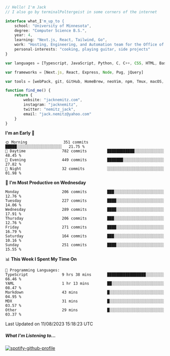 ```typescript
// Hello! I'm Jack
// I also go by terminalPoltergeist in some corners of the internet

interface what_I'm_up_to {
    school: "University of Minnesota",
    degree: "Computer Science B.S.",
    year: 4,
    learning: "Next.js, React, Tailwind, Go",
    work: "Hosting, Engineering, and Automation team for the Office of Information Technology at UMN",
    personal-interests: "cooking, playing guitar, side projects"
}

var languages = [Typescript, JavaScript, Python, C, C++, CSS, HTML, Bash, VimScript]

var frameworks = [Next.js, React, Express, Node, Pug, jQuery]

var tools = [webPack, git, GitHub, HomeBrew, neoVim, npm, Tmux, macOS, Ubuntu, Docker, Nginx, Cloudflare, DigitalOcean]

function find_me() {
    return {
        website: "jacknemitz.com",
        instagram: "jacknemitz",
        twitter: "nemitz_jack",
        email: "jack.nemitz@yahoo.com"
    }
}
```

<!--START_SECTION:waka-->
**I'm an Early 🐤** 

```text
🌞 Morning                351 commits         █████░░░░░░░░░░░░░░░░░░░░   21.75 % 
🌆 Daytime                782 commits         ████████████░░░░░░░░░░░░░   48.45 % 
🌃 Evening                449 commits         ███████░░░░░░░░░░░░░░░░░░   27.82 % 
🌙 Night                  32 commits          ░░░░░░░░░░░░░░░░░░░░░░░░░   01.98 % 
```
📅 **I'm Most Productive on Wednesday** 

```text
Monday                   206 commits         ███░░░░░░░░░░░░░░░░░░░░░░   12.76 % 
Tuesday                  227 commits         ████░░░░░░░░░░░░░░░░░░░░░   14.06 % 
Wednesday                289 commits         ████░░░░░░░░░░░░░░░░░░░░░   17.91 % 
Thursday                 206 commits         ███░░░░░░░░░░░░░░░░░░░░░░   12.76 % 
Friday                   271 commits         ████░░░░░░░░░░░░░░░░░░░░░   16.79 % 
Saturday                 164 commits         ███░░░░░░░░░░░░░░░░░░░░░░   10.16 % 
Sunday                   251 commits         ████░░░░░░░░░░░░░░░░░░░░░   15.55 % 
```


📊 **This Week I Spent My Time On** 

```text
💬 Programming Languages: 
TypeScript               9 hrs 38 mins       █████████████████░░░░░░░░   66.46 % 
YAML                     1 hr 13 mins        ██░░░░░░░░░░░░░░░░░░░░░░░   08.47 % 
Markdown                 43 mins             █░░░░░░░░░░░░░░░░░░░░░░░░   04.95 % 
MDX                      31 mins             █░░░░░░░░░░░░░░░░░░░░░░░░   03.57 % 
Other                    29 mins             █░░░░░░░░░░░░░░░░░░░░░░░░   03.37 % 
```


 Last Updated on 11/08/2023 15:18:23 UTC
<!--END_SECTION:waka-->

##### What I'm Listening to...

[![spotify-github-profile](https://spotify-github-profile.vercel.app/api/view?uid=jack.nemitz&cover_image=true&show_offline=true&bar_color=53b14f&bar_color_cover=false&background_color=121212FF)](https://spotify-github-profile.vercel.app/api/view?uid=jack.nemitz&redirect=true)

